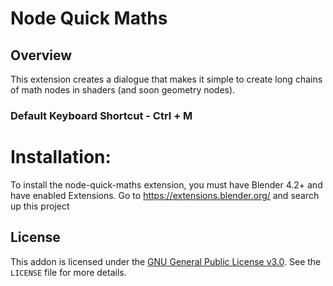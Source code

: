 # Node Quick Maths


## Overview
This extension creates a dialogue that makes it simple to create long chains of math nodes in shaders (and soon geometry nodes).



### Default Keyboard Shortcut - Ctrl + M

# Installation:

To install the node-quick-maths extension, you must have Blender 4.2+ and have enabled Extensions.
Go to https://extensions.blender.org/ and search up this project

## License

This addon is licensed under the [GNU General Public License v3.0](https://www.gnu.org/licenses/gpl-3.0.html). See the `LICENSE` file for more details.
